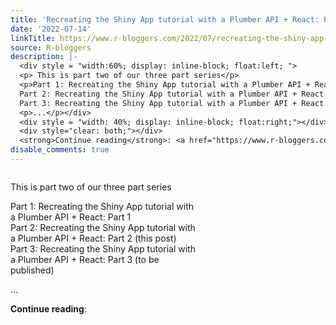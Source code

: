 ```yaml
---
title: 'Recreating the Shiny App tutorial with a Plumber API + React: Part 2'
date: '2022-07-14'
linkTitle: https://www.r-bloggers.com/2022/07/recreating-the-shiny-app-tutorial-with-a-plumber-api-react-part-2/
source: R-bloggers
description: |-
  <div style = "width:60%; display: inline-block; float:left; ">
  <p> This is part two of our three part series</p>
  <p>Part 1: Recreating the Shiny App tutorial with a Plumber API + React: Part 1<br />
  Part 2: Recreating the Shiny App tutorial with a Plumber API + React: Part 2 (this post)<br />
  Part 3: Recreating the Shiny App tutorial with a Plumber API + React: Part 3 (to be published)</p>
  <p>...</p></div>
  <div style = "width: 40%; display: inline-block; float:right;"></div>
  <div style="clear: both;"></div>
  <strong>Continue reading</strong>: <a href="https://www.r-bloggers.com/2022/07/recreating-the ...
disable_comments: true
---
```

<div style = "width:60%; display: inline-block; float:left; ">
<p> This is part two of our three part series</p>
<p>Part 1: Recreating the Shiny App tutorial with a Plumber API + React: Part 1<br />
Part 2: Recreating the Shiny App tutorial with a Plumber API + React: Part 2 (this post)<br />
Part 3: Recreating the Shiny App tutorial with a Plumber API + React: Part 3 (to be published)</p>
<p>...</p></div>
<div style = "width: 40%; display: inline-block; float:right;"></div>
<div style="clear: both;"></div>
<strong>Continue reading</strong>: <a href="https://www.r-bloggers.com/2022/07/recreating-the ...